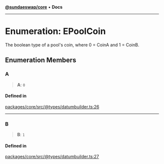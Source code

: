 [**@sundaeswap/core**](../../README.md) • **Docs**

***

# Enumeration: EPoolCoin

The boolean type of a pool's coin, where 0 = CoinA and 1 = CoinB.

## Enumeration Members

### A

> **A**: `0`

#### Defined in

[packages/core/src/@types/datumbuilder.ts:26](https://github.com/SundaeSwap-finance/sundae-sdk/blob/main/packages/core/src/@types/datumbuilder.ts#L26)

***

### B

> **B**: `1`

#### Defined in

[packages/core/src/@types/datumbuilder.ts:27](https://github.com/SundaeSwap-finance/sundae-sdk/blob/main/packages/core/src/@types/datumbuilder.ts#L27)
